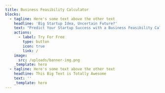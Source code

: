 ```yaml
---
title: Business Feasibility Calculator
blocks:
  - tagline: Here's some text above the other text
    headline: 'Big Startup Idea, Uncertain Future?'
    text: "Predict Your Startup Success with a Business Feasibility Calculator! What Would You Like to Check For?\n\n* Days to Breakeven\_\n* Total Startup Cost\_\n* Business Operation Cost\n"
    actions:
      - label: Try For Free
        type: button
        icon: true
        link: /
    image:
      src: /uploads/banner-img.png
    _template: hero
  - tagline: Here's some text above the other text
    headline: This Big Text is Totally Awesome
    text: ''
    _template: hero
---
```



